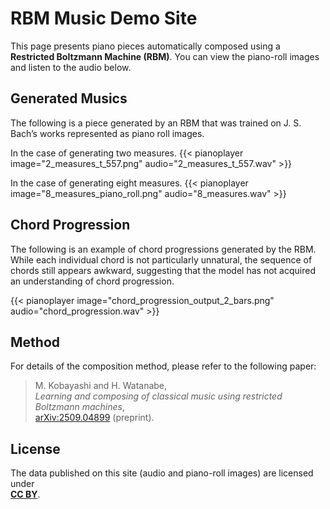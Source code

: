 # RBM Music Demo Site

This page presents piano pieces automatically composed using a **Restricted Boltzmann Machine (RBM)**. You can view the piano-roll images and listen to the audio below.


## Generated Musics

The following is a piece generated by an RBM that was trained on J. S. Bach’s works represented as piano roll images.

In the case of generating two measures.
{{< pianoplayer image="2_measures_t_557.png" audio="2_measures_t_557.wav" >}}

In the case of generating eight measures.
{{< pianoplayer image="8_measures_piano_roll.png" audio="8_measures.wav" >}}

## Chord Progression

The following is an example of chord progressions generated by the RBM. While each individual chord is not particularly unnatural, the sequence of chords still appears awkward, suggesting that the model has not acquired an understanding of chord progression.

{{< pianoplayer image="chord_progression_output_2_bars.png" audio="chord_progression.wav" >}}

## Method

For details of the composition method, please refer to the following paper:

> M. Kobayashi and H. Watanabe,  
> *Learning and composing of classical music using restricted Boltzmann machines*,  
> [arXiv:2509.04899](http://arxiv.org/abs/2509.04899) (preprint).


## License

The data published on this site (audio and piano-roll images) are licensed under  
**[CC BY](https://creativecommons.org/licenses/by/4.0/)**.

